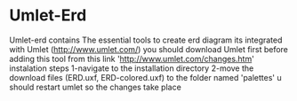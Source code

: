 # Umlet-Erd

Umlet-erd  contains The essential tools to create erd diagram
its integrated with Umlet (http://www.umlet.com/)
you should download Umlet first before adding this tool from this link 'http://www.umlet.com/changes.htm'
instalation steps
                1-navigate to the installation directory
                2-move the download files (ERD.uxf, ERD-colored.uxf) to the folder named 'palettes'
u should restart umlet so the changes take place
